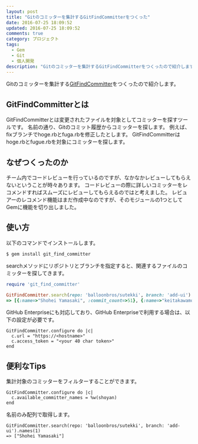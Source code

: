 ```yaml
---
layout: post
title: "Gitのコミッターを集計するGitFindCommitterをつくった"
date: 2016-07-25 18:09:52
updated: 2016-07-25 18:09:52
comments: true
category: プロジェクト
tags: 
  - Gem 
  - Git
  - 個人開発
description: "Gitのコミッターを集計するGitFindCommitterをつくったので紹介します。GitFindCommitterとは変更されたファイルを対象としてコミッターを探すツールです。名前の通り、Gitのコミット履歴からコミッターを探します。"
---
```


Gitのコミッターを集計する[GitFindCommitter](https://github.com/shoyan/git_find_committer)をつくったので紹介します。

## GitFindCommitterとは

GitFindCommitterとは変更されたファイルを対象としてコミッターを探すツールです。
名前の通り、Gitのコミット履歴からコミッターを探します。
例えば、fixブランチでhoge.rbとfuga.rbを修正したとします。
GitFindCommitterはhoge.rbとfugue.rbを対象にコミッターを探します。

## なぜつくったのか

チーム内でコードレビューを行っているのですが、なかなかレビューしてもらえないということが時々あります。
コードレビューの際に詳しいコミッターをレコメンドすればスムーズにレビューしてもらえるのではと考えました。
レビュアーのレコメンド機能はまだ作成中なのですが、そのモジュールの1つとしてGemに機能を切り出しました。

## 使い方

以下のコマンドでインストールします。

```
$ gem install git_find_committer
```

searchメソッドにリポジトリとブランチを指定すると、関連するファイルのコミッターを探してきます。

```ruby
require 'git_find_committer'

GitFindCommitter.search(repo: 'balloonbros/sutekki', branch: 'add-ui')
=> [{:name=>"Shohei Yamasaki", :commit_count=>51}, {:name=>"keitakawamoto", :commit_count=>21}]
```

GitHub Enterpriseにも対応しており、GitHub Enterpriseで利用する場合は、以下の設定が必要です。

```
GitFindCommitter.configure do |c|
  c.url = "https://<hostname>"
  c.access_token = "<your 40 char token>"
end
```

## 便利なTips

集計対象のコミッターをフィルターすることができます。

```
GitFindCommitter.configure do |c|
  c.available_committer_names = %w(shoyan)
end
```

名前のみ配列で取得します。

```
GitFindCommitter.search(repo: 'balloonbros/sutekki', branch: 'add-ui').names(1)
=> ["Shohei Yamasaki"]
```